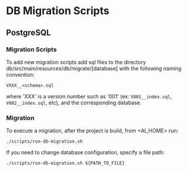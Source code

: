 # DB Migration Scripts

## PostgreSQL

### Migration Scripts
To add new migration scripts add sql files to the directory db/src/main/resources/db/migrate/[database] with the
following naming convention:
```
VXXX__<schema>.sql
```
where 'XXX' is a version number such as '001' (ex: ```V001__index.sql```, ```V002__index.sql```, etc), and <database>
the corresponding database.

### Migration
To execute a migration, after the project is build, from <AI_HOME> run:
```
./scripts/run-db-migration.sh
```

If you need to change database configuration, specify a file path:

```
./scripts/run-db-migration.sh ${PATH_TO_FILE}
```

